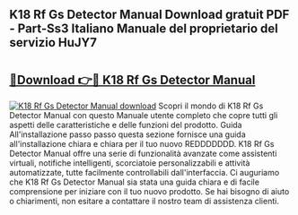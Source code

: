 ## K18 Rf Gs Detector Manual Download gratuit PDF - Part-Ss3 Italiano Manuale del proprietario del servizio HuJY7

# <h2><a href="http://dfefg7.blite.top/?on=K18+Rf+Gs+Detector+Manual">🔗Download 👉🔴 K18 Rf Gs Detector Manual</a></h2>

[![K18 Rf Gs Detector Manual download](https://i.imgur.com/lujVjoI.png)](http://dfefg7.blite.top/?on=K18+Rf+Gs+Detector+Manual)
Scopri il mondo di K18 Rf Gs Detector Manual con questo Manuale utente completo che copre tutti gli aspetti delle caratteristiche e delle funzioni del prodotto. Guida All'installazione passo passo questa sezione fornisce una guida all'installazione chiara e chiara per il tuo nuovo REDDDDDDD. K18 Rf Gs Detector Manual offre una serie di funzionalità avanzate come assistenti virtuali, notifiche intelligenti, scorciatoie personalizzabili e attività automatizzate, tutte facilmente controllabili dall'interfaccia. Ci auguriamo che K18 Rf Gs Detector Manual sia stata una guida chiara e di facile comprensione per iniziare con il tuo nuovo prodotto. Se hai bisogno di aiuto o chiarimenti, non esitare a contattare il nostro team di assistenza clienti.
